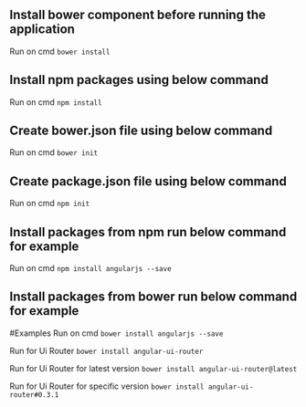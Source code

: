 ## Install bower component before running the application

Run on cmd `bower install`

## Install npm packages using below command

Run on cmd `npm install`


## Create bower.json file using below command

Run on cmd `bower init`

## Create package.json file using below command


Run on cmd `npm init`


## Install packages from npm run below command for example

Run on cmd `npm install angularjs --save`


## Install packages from bower run below command for example

#Examples
Run on cmd `bower install angularjs --save`

Run for Ui Router `bower install angular-ui-router`

Run for Ui Router for latest version `bower install angular-ui-router@latest`

Run for Ui Router for specific version `bower install angular-ui-router#0.3.1`

